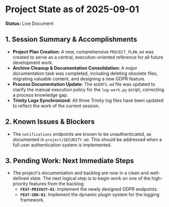 # Project State as of 2025-09-01

**Status:** Live Document

## 1. Session Summary & Accomplishments
- **Project Plan Creation:** A new, comprehensive `PROJECT_PLAN.md` was created to serve as a central, execution-oriented reference for all future development work.
- **Archive Cleanup & Documentation Consolidation:** A major documentation task was completed, including deleting obsolete files, migrating valuable content, and designing a new GDPR feature.
- **Process Documentation Update:** The `AGENTS.md` file was updated to clarify the manual execution policy for the `log-work.py` script, correcting a process knowledge gap.
- **Trinity Logs Synchronized:** All three Trinity log files have been updated to reflect the work of the current session.

## 2. Known Issues & Blockers
- The `notifications` endpoints are known to be unauthenticated, as documented in `project/SECURITY.md`. This should be addressed when a full user authentication system is implemented.

## 3. Pending Work: Next Immediate Steps
- The project's documentation and backlog are now in a clean and well-defined state. The next logical step is to begin work on one of the high-priority features from the backlog:
    - **`FEAT-PRIVACY-01`**: Implement the newly designed GDPR endpoints.
    - **`FEAT-SDK-01`**: Implement the dynamic plugin system for the logging framework.
